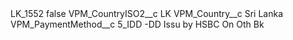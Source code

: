 <?xml version="1.0" encoding="UTF-8"?>
<CustomMetadata xmlns="http://soap.sforce.com/2006/04/metadata" xmlns:xsi="http://www.w3.org/2001/XMLSchema-instance" xmlns:xsd="http://www.w3.org/2001/XMLSchema">
    <label>LK_1552</label>
    <protected>false</protected>
    <values>
        <field>VPM_CountryISO2__c</field>
        <value xsi:type="xsd:string">LK</value>
    </values>
    <values>
        <field>VPM_Country__c</field>
        <value xsi:type="xsd:string">Sri Lanka</value>
    </values>
    <values>
        <field>VPM_PaymentMethod__c</field>
        <value xsi:type="xsd:string">5_IDD -DD Issu by HSBC On Oth Bk</value>
    </values>
</CustomMetadata>
